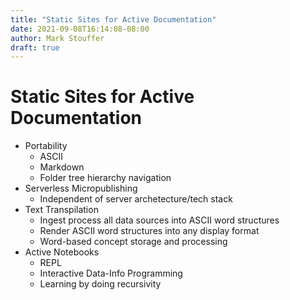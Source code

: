 ```yaml
---
title: "Static Sites for Active Documentation"
date: 2021-09-08T16:14:08-08:00
author: Mark Stouffer
draft: true
---
```


# Static Sites for Active Documentation

* Portability
  * ASCII
  * Markdown
  * Folder tree hierarchy navigation
* Serverless Micropublishing
  * Independent of server archetecture/tech stack
* Text Transpilation
  * Ingest process all data sources into ASCII word structures
  * Render ASCII word structures into any display format
  * Word-based concept storage and processing
* Active Notebooks
  * REPL
  * Interactive Data-Info Programming
  * Learning by doing recursivity


